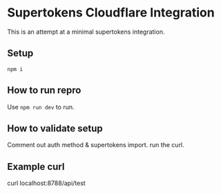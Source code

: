 # Supertokens Cloudflare Integration

This is an attempt at a minimal supertokens integration.

## Setup

`npm i`

## How to run repro

Use `npm run dev` to run.

## How to validate setup

Comment out auth method & supertokens import. run the curl.

## Example curl

curl localhost:8788/api/test
